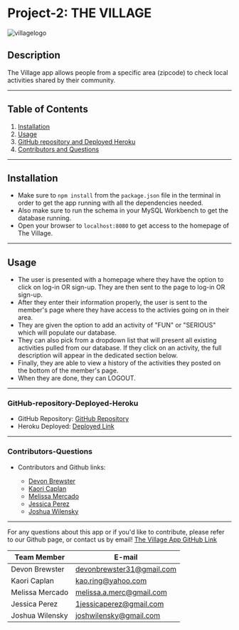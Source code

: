 # Project-2: THE VILLAGE

![villagelogo](https://user-images.githubusercontent.com/66797344/90347043-bf732080-dffb-11ea-9788-60edc4f7af45.png)

## Description

The Village app allows people from a specific area (zipcode) to check local activities shared by their community.

---

## Table of Contents

1. [Installation](#Installation)
2. [Usage](#Usage)
3. [GitHub repository and Deployed Heroku](#GitHub_Repository/Deployed_Heroku)
4. [Contributors and Questions](#Contributors-Questions)

---

## Installation

- Make sure to `npm install` from the `package.json` file in the terminal in order to get the app running with all the dependencies needed.
- Also make sure to run the schema in your MySQL Workbench to get the database running.
- Open your browser to `localhost:8080` to get access to the homepage of The Village.

---

## Usage

- The user is presented with a homepage where they have the option to click on log-in OR sign-up. They are then sent to the page to log-in OR sign-up.
- After they enter their information properly, the user is sent to the member's page where they have access to the activies going on in their area.
- They are given the option to add an activity of "FUN" or "SERIOUS" which will populate our database.
- They can also pick from a dropdown list that will present all existing activities pulled from our database. If they click on an activity, the full description will appear in the dedicated section below.
- Finally, they are able to view a history of the activities they posted on the bottom of the member's page.
- When they are done, they can LOGOUT.

---

### GitHub-repository-Deployed-Heroku

- GitHub Repository:
  [GitHub Repository](https://github.com/kao-ring/Project-2.git)
- Heroku Deployed:
  [Deployed Link](https://limitless-refuge-18664.herokuapp.com/)

---

### Contributors-Questions

- Contributors and Github links:

  - [Devon Brewster](http://github.com/D-Brewst)
  - [Kaori Caplan](https://github.com/kao-ring)
  - [Melissa Mercado](https://github.com/mmerc00)
  - [Jessica Perez](https://github.com/JessicaPerez1)
  - [Joshua Wilensky](https://github.com/joshwilensky)

---

For any questions about this app or if you'd like to contribute, please refer to our Github page, or contact us by email!
[The Village App GitHub Link](https://github.com/kao-ring/Project-2.git)

| Team Member     | E-mail                    |
| --------------- | ------------------------- |
| Devon Brewster  | devonbrewster31@gmail.com |
| Kaori Caplan    | kao.ring@yahoo.com        |
| Melissa Mercado | melissa.a.merc@gmail.com  |
| Jessica Perez   | 1jessicaperez@gmail.com   |
| Joshua Wilensky | joshwilensky@gmail.com    |

